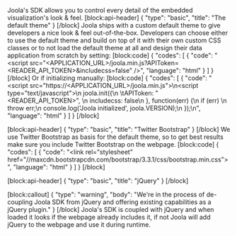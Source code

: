 Joola's SDK allows you to control every detail of the embedded visualization's look & feel.
[block:api-header]
{
  "type": "basic",
  "title": "The default theme"
}
[/block]
Joola ships with a custom default theme to give developers a nice look & feel out-of-the-box.
Developers can choose either to use the default theme and build on top of it with their own custom CSS classes or to not load the default theme at all and design their data application from scratch by setting:
[block:code]
{
  "codes": [
    {
      "code": "<script src=\"<APPLICATION_URL>/joola.min.js?APIToken=<READER_API_TOKEN>&includecss=false\" />",
      "language": "html"
    }
  ]
}
[/block]
Or if initializing manually:
[block:code]
{
  "codes": [
    {
      "code": "<script src=\"https://<APPLICATION_URL>/joola.min.js\"></script>\n<script type=\"text/javascript\">\n  joola.init({\n  \tAPIToken: \"<READER_API_TOKEN>\", \n    includecss: false\n  }, function(err) {\n    if (err) \n      throw err;\n    console.log('Joola initialized', joola.VERSION);\n  });\n</script>",
      "language": "html"
    }
  ]
}
[/block]

[block:api-header]
{
  "type": "basic",
  "title": "Twitter Bootstrap"
}
[/block]
We use Twitter Bootstrap as basis for the default theme, so to get best results make sure you include Twitter Bootstrap on the webpage.
[block:code]
{
  "codes": [
    {
      "code": "<link rel=\"stylesheet\" href=\"//maxcdn.bootstrapcdn.com/bootstrap/3.3.1/css/bootstrap.min.css\">",
      "language": "html"
    }
  ]
}
[/block]

[block:api-header]
{
  "type": "basic",
  "title": "jQuery"
}
[/block]

[block:callout]
{
  "type": "warning",
  "body": "We're in the process of de-coupling Joola SDK from jQuery and offering existing capabilities as a jQuery plugin."
}
[/block]
Joola's SDK is coupled with jQuery and when loaded it looks if the webpage already includes it, if not Joola will add jQuery to the webpage and use it during runtime.